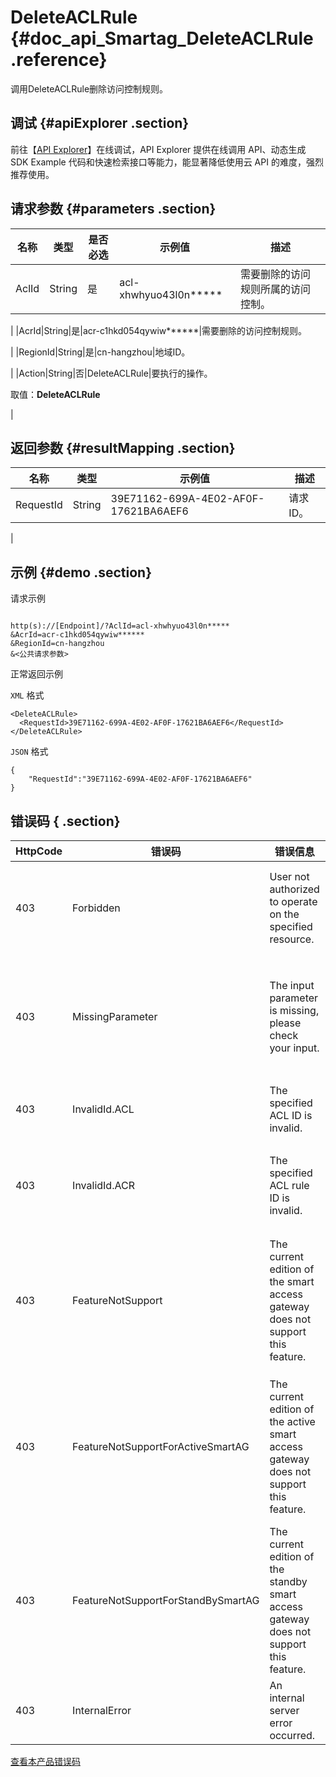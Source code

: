 # DeleteACLRule {#doc_api_Smartag_DeleteACLRule .reference}

调用DeleteACLRule删除访问控制规则。

## 调试 {#apiExplorer .section}

前往【[API Explorer](https://api.aliyun.com/#product=Smartag&api=DeleteACLRule)】在线调试，API Explorer 提供在线调用 API、动态生成 SDK Example 代码和快速检索接口等能力，能显著降低使用云 API 的难度，强烈推荐使用。

## 请求参数 {#parameters .section}

|名称|类型|是否必选|示例值|描述|
|--|--|----|---|--|
|AclId|String|是|acl-xhwhyuo43l0n\*\*\*\*\*|需要删除的访问规则所属的访问控制。

 |
|AcrId|String|是|acr-c1hkd054qywiw\*\*\*\*\*\*|需要删除的访问控制规则。

 |
|RegionId|String|是|cn-hangzhou|地域ID。

 |
|Action|String|否|DeleteACLRule|要执行的操作。

 取值：**DeleteACLRule**

 |

## 返回参数 {#resultMapping .section}

|名称|类型|示例值|描述|
|--|--|---|--|
|RequestId|String|39E71162-699A-4E02-AF0F-17621BA6AEF6|请求ID。

 |

## 示例 {#demo .section}

请求示例

``` {#request_demo}

http(s)://[Endpoint]/?AclId=acl-xhwhyuo43l0n*****
&AcrId=acr-c1hkd054qywiw******
&RegionId=cn-hangzhou
&<公共请求参数>

```

正常返回示例

`XML` 格式

``` {#xml_return_success_demo}
<DeleteACLRule>
  <RequestId>39E71162-699A-4E02-AF0F-17621BA6AEF6</RequestId>
</DeleteACLRule>

```

`JSON` 格式

``` {#json_return_success_demo}
{
	"RequestId":"39E71162-699A-4E02-AF0F-17621BA6AEF6"
}
```

## 错误码 { .section}

|HttpCode|错误码|错误信息|描述|
|--------|---|----|--|
|403|Forbidden|User not authorized to operate on the specified resource.|用户没有操作此资源的权限|
|403|MissingParameter|The input parameter is missing, please check your input.|输入参数缺失，请检查您的输入|
|403|InvalidId.ACL|The specified ACL ID is invalid.|无效的ACL组ID|
|403|InvalidId.ACR|The specified ACL rule ID is invalid.|您输入的ACL规则ID无效|
|403|FeatureNotSupport|The current edition of the smart access gateway does not support this feature.|智能接入网关当前版本不支持该功能特性|
|403|FeatureNotSupportForActiveSmartAG|The current edition of the active smart access gateway does not support this feature.|主智能接入网关的当前版本不支持该功能特性|
|403|FeatureNotSupportForStandBySmartAG|The current edition of the standby smart access gateway does not support this feature.|备智能接入网关的当前版本不支持该功能特性|
|403|InternalError|An internal server error occurred.|内部服务错误|

[查看本产品错误码](https://error-center.aliyun.com/status/product/Smartag)

